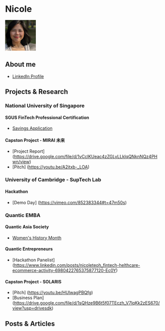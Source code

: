 # Nicole

<img src="resources/26Sept2023.JPG" width="100" height="100">

## About me
* [LinkedIn Profile](https://www.linkedin.com/in/nicoleteoh/)

## Projects & Research
### National University of Singapore
#### SGUS FinTech Professional Certification
* [Savings Application](https://www.linkedin.com/posts/nicoleteoh_kudos-goingaboveandbeyond-nus-activity-6978638978392453120-oBeJ)

#### Capston Project - MIRAI 未来
* [Project Report] (https://drive.google.com/file/d/1vCclKUeac4zZGLyLLkIqQNknNQz4PHwn/view)
* [Pitch] (https://youtu.be/A2itxb-_LOA)

### University of Cambridge - SupTech Lab
#### Hackathon
* [Demo Day] (https://vimeo.com/852383344#t=47m50s)

### Quantic EMBA
#### Quantic Asia Society
* [Women's History Month](https://www.linkedin.com/posts/nicoleteoh_womenshistorymonth-community-growth-activity-7048927076040507392-5mWa)

#### Quantic Entrepreneurs
* [Hackathon Panelist] (https://www.linkedin.com/posts/nicoleteoh_fintech-helthcare-ecommerce-activity-6980422765375877120-Ec0Y)

#### Capston Project - SOLARIS
* [Pitch] (https://youtu.be/HUlwagPBQfg)
* [Business Plan] (https://drive.google.com/file/d/1sQHze9B6t5f07TEczh_V7lqKk2zES670/view?usp=drivesdk)


## Posts & Articles
